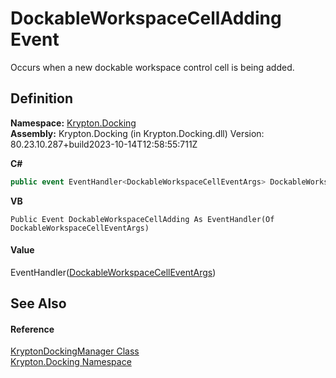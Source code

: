 # DockableWorkspaceCellAdding Event


Occurs when a new dockable workspace control cell is being added.



## Definition
**Namespace:** <a href="98399376-cf41-9454-4b4d-4fab2ca20bc7.md">Krypton.Docking</a>  
**Assembly:** Krypton.Docking (in Krypton.Docking.dll) Version: 80.23.10.287+build2023-10-14T12:58:55:711Z

**C#**
``` C#
public event EventHandler<DockableWorkspaceCellEventArgs> DockableWorkspaceCellAdding
```
**VB**
``` VB
Public Event DockableWorkspaceCellAdding As EventHandler(Of DockableWorkspaceCellEventArgs)
```



#### Value
EventHandler(<a href="8f57bf18-ca7f-6080-e21b-677e5e50cd5c.md">DockableWorkspaceCellEventArgs</a>)

## See Also


#### Reference
<a href="6c9c237d-95cb-a4ce-72c6-cd7684d3287e.md">KryptonDockingManager Class</a>  
<a href="98399376-cf41-9454-4b4d-4fab2ca20bc7.md">Krypton.Docking Namespace</a>  
